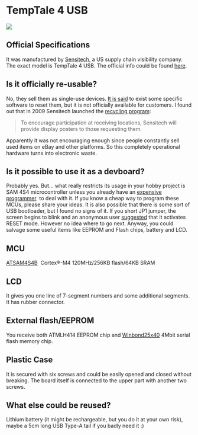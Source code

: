 # TempTale 4 USB

![](temptale4_pinout.jpg)

## Official Specifications

It was manufactured by [Sensitech](https://www.sensitech.com), a US supply chain visibility company. The exact model is TempTale 4 USB. The official info could be found [here](https://www.sensitech.com/en/media/T83001870_TT4_USB_MA_RevD_tcm878-133706.pdf).

## Is it officially re-usable?
No, they sell them as single-use devices. [It is said](https://forum.xda-developers.com/t/help-to-reprogramming-of-temperature-data-loggers-temptale-4-usb.4156735/) to exist some specific software to reset them, but it is not
officially available for customers. I found out that in 2009 Sensitech launched the [recycling program](https://www.fleetowner.com/refrigerated-transporter/refrigerated-vehicles-equipment/article/21221909/sensitech-green-solutions-means-recycling-for-recorders): 

>To encourage participation at receiving locations, Sensitech will provide display posters to those requesting them.

Apparently it was not encouraging enough since people constantly sell used items on eBay and other platforms. So this completely operational hardware turns into electronic waste.

## Is it possible to use it as a devboard?
Probably yes. But... what really restricts its usage in your hobby project is SAM 4S4 microcontroller unless you already have an [expensive programmer](https://www.microchip.com/en-us/development-tool/ATATMEL-ICE)&#xA0; to deal with it. If you know a cheap way to program these MCUs,
please share your ideas. It is also possible that there is some sort of USB bootloader, but I found no signs of it. If you short JP1 jumper, the screen begins to blink and an anonymous user [suggested](https://www.grant-trebbin.com/2014/12/sensitech-temptale-4-usb-teardown.html?showComment=1473432183380#c683124818955315144) that
it activates RESET mode. However no idea where to go next. Anyway, you could salvage some useful items like EEPROM and Flash chips, battery and LCD.

## MCU
[ATSAM4S4B](https://www.microchip.com/en-us/product/atsam4s4b)&#xA0; Cortex&#xAE;-M4 120MHz/256KB flash/64KB SRAM

## LCD
It gives you one line of 7-segment numbers and some additional segments. It has rubber connector.


## External flash/EEPROM
You receive both ATMLH414 EEPROM chip and [Winbond25x40](https://datasheetspdf.com/pdf-file/582944/Winbond/W25X40/1) 4Mbit serial flash memory chip.


## Plastic Case
It is secured with six screws and could be easily opened and closed without breaking. The board itself is connected to the upper part with another two screws.


## What else could be reused?
Lithium battery (it might be rechargeable, but you do it at your own risk), maybe a 5cm long USB Type-A tail if you badly need it :)
